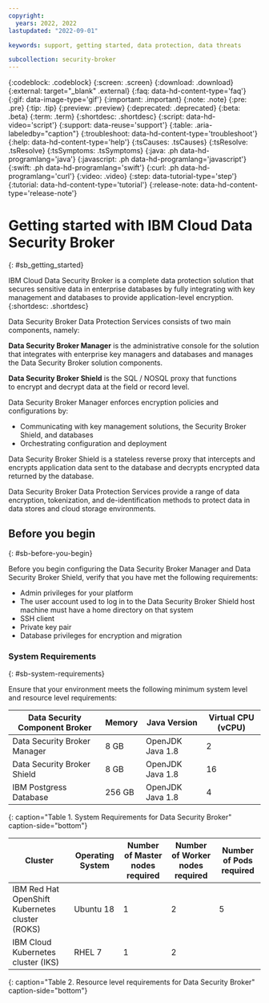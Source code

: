```yaml
---
copyright:
  years: 2022, 2022
lastupdated: "2022-09-01"

keywords: support, getting started, data protection, data threats

subcollection: security-broker
---
```


{:codeblock: .codeblock}
{:screen: .screen}
{:download: .download}
{:external: target="_blank" .external}
{:faq: data-hd-content-type='faq'}
{:gif: data-image-type='gif'}
{:important: .important}
{:note: .note}
{:pre: .pre}
{:tip: .tip}
{:preview: .preview}
{:deprecated: .deprecated}
{:beta: .beta}
{:term: .term}
{:shortdesc: .shortdesc}
{:script: data-hd-video='script'}
{:support: data-reuse='support'}
{:table: .aria-labeledby="caption"}
{:troubleshoot: data-hd-content-type='troubleshoot'}
{:help: data-hd-content-type='help'}
{:tsCauses: .tsCauses}
{:tsResolve: .tsResolve}
{:tsSymptoms: .tsSymptoms}
{:java: .ph data-hd-programlang='java'}
{:javascript: .ph data-hd-programlang='javascript'}
{:swift: .ph data-hd-programlang='swift'}
{:curl: .ph data-hd-programlang='curl'}
{:video: .video}
{:step: data-tutorial-type='step'}
{:tutorial: data-hd-content-type='tutorial'}
{:release-note: data-hd-content-type='release-note'}


# Getting started with IBM Cloud Data Security Broker
{: #sb_getting_started}

IBM Cloud Data Security Broker is a complete data protection solution
that secures sensitive data in enterprise databases by fully integrating
with key management and databases to provide application-level
encryption.
{:shortdesc: .shortdesc}

Data Security Broker Data Protection Services consists of two main
components, namely:

__Data Security Broker Manager__ is the administrative console for
the solution that integrates with enterprise key managers and databases
and manages the Data Security Broker solution components.

__Data Security Broker Shield__ is the SQL / NOSQL proxy that
functions to encrypt and decrypt data at the field or record level.

Data Security Broker Manager enforces encryption policies and
configurations by:

- Communicating with key management solutions, the Security Broker Shield, and databases
- Orchestrating configuration and deployment


Data Security Broker Shield is a stateless reverse proxy that intercepts
and encrypts application data sent to the database and decrypts
encrypted data returned by the database.

Data Security Broker Data Protection Services provide a range of data
encryption, tokenization, and de-identification methods to protect data
in data stores and cloud storage environments.

## Before you begin
{: #sb-before-you-begin}

Before you begin configuring the Data Security Broker Manager and Data
Security Broker Shield, verify that you have met the following
requirements:

- Admin privileges for your platform
- The user account used to log in to the Data Security Broker Shield host machine must have a home directory on that system
- SSH client
- Private key pair
- Database privileges for encryption and migration

### System Requirements
{: #sb-system-requirements}

Ensure that your environment meets the following minimum system level and resource level requirements:

| Data Security Component Broker | Memory | Java Version     | Virtual CPU (vCPU) |
|--------------------------------|--------|------------------|--------------------|
| Data Security Broker Manager   | 8 GB   | OpenJDK Java 1.8 | 2                  |
| Data Security Broker Shield    | 8 GB   | OpenJDK Java 1.8 | 16                 |
| IBM Postgress Database         | 256 GB | OpenJDK Java 1.8 | 4                  |
{: caption="Table 1. System Requirements for Data Security Broker" caption-side="bottom"}  

| Cluster                                         | Operating System | Number of Master nodes required | Number of Worker nodes required | Number of Pods required |
|-------------------------------------------------|------------------|---------------------------------|---------------------------------|-------------------------|
| IBM Red Hat OpenShift Kubernetes cluster (ROKS) | Ubuntu 18        | 1                               | 2                               | 5                       |
| IBM Cloud Kubernetes cluster (IKS)              | RHEL 7           | 1                               | 2   
{: caption="Table 2. Resource level requirements for Data Security Broker" caption-side="bottom"}  



